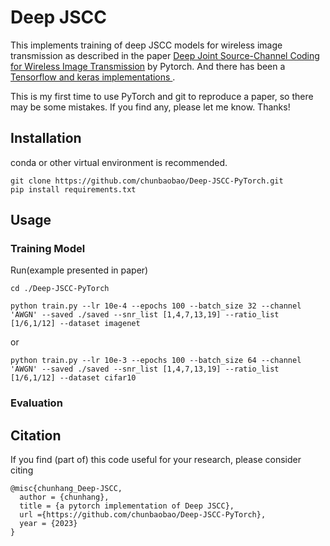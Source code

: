 # Deep JSCC
This implements training of deep JSCC models for wireless image transmission as described in the paper [Deep Joint Source-Channel Coding for Wireless Image Transmission](https://ieeexplore.ieee.org/abstract/document/8723589) by Pytorch. And there has been a [Tensorflow and keras implementations ](https://github.com/irdanish11/DJSCC-for-Wireless-Image-Transmission).

This is my first time to use PyTorch and git to reproduce a paper, so there may be some mistakes. If you find any, please let me know. Thanks!

## Installation
conda or other virtual environment is recommended.

```
git clone https://github.com/chunbaobao/Deep-JSCC-PyTorch.git
pip install requirements.txt
```

## Usage
### Training Model
Run(example presented in paper)
```
cd ./Deep-JSCC-PyTorch
```

```
python train.py --lr 10e-4 --epochs 100 --batch_size 32 --channel 'AWGN' --saved ./saved --snr_list [1,4,7,13,19] --ratio_list [1/6,1/12] --dataset imagenet
```
or
```
python train.py --lr 10e-3 --epochs 100 --batch_size 64 --channel 'AWGN' --saved ./saved --snr_list [1,4,7,13,19] --ratio_list [1/6,1/12] --dataset cifar10
```
### Evaluation


## Citation
If you find (part of) this code useful for your research, please consider citing
```
@misc{chunhang_Deep-JSCC,
  author = {chunhang},
  title = {a pytorch implementation of Deep JSCC},
  url ={https://github.com/chunbaobao/Deep-JSCC-PyTorch},
  year = {2023}
}

